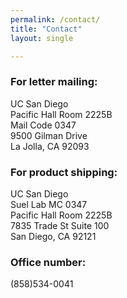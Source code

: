 ```yaml
---
permalink: /contact/
title: "Contact"
layout: single

---
```



### For letter mailing:
UC San Diego  
Pacific Hall Room 2225B  
Mail Code 0347  
9500 Gilman Drive  
La Jolla, CA 92093

### For product shipping:
UC San Diego  
Suel Lab MC 0347  
Pacific Hall Room 2225B  
7835 Trade St Suite 100  
San Diego, CA 92121  

### Office number:
(858)534-0041